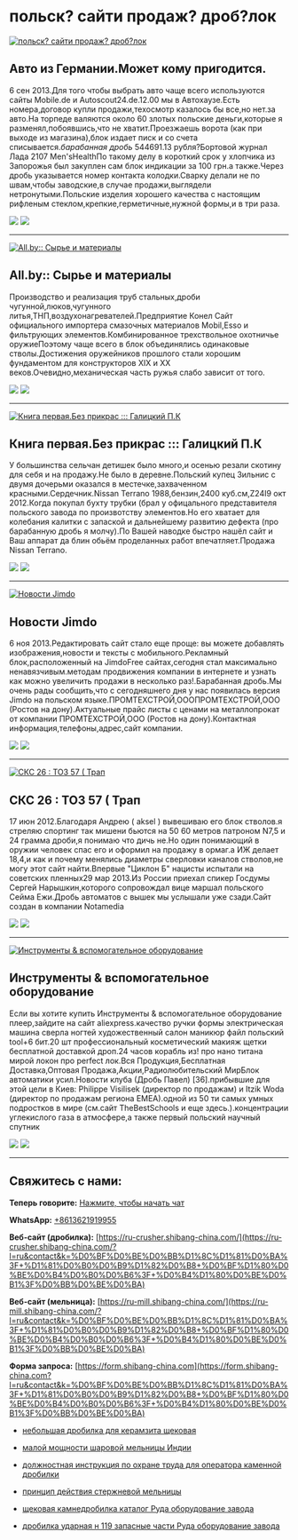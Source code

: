 # польск? сайти продаж? дроб?лок

<a href="https://swt.shibang-china.com/?l=ru&img&k=%D0%BF%D0%BE%D0%BB%D1%8C%D1%81%D0%BA%3F+%D1%81%D0%B0%D0%B9%D1%82%D0%B8+%D0%BF%D1%80%D0%BE%D0%B4%D0%B0%D0%B6%3F+%D0%B4%D1%80%D0%BE%D0%B1%3F%D0%BB%D0%BE%D0%BA" target="_blank">![польск? сайти продаж? дроб?лок](http://static.shibang-china.com/all-800x300/28.jpg)</a>

## Авто из Германии.Может кому пригодится.
6 сен 2013.Для того чтобы выбрать авто чаще всего используются сайты Mobile.de и Autoscout24.de.12.00 мы в Автохаузе.Есть номера,договор купли продажи,техосмотр казалось бы все,но нет.за авто.На торпеде валяются около 60 злотых польские деньги,которые я разменял,побоявшись,что не хватит.Проезжаешь ворота (как при выходе из магазина),блок издает писк и со счета списывается.*барабанная дробь* 544691.13 рубля?Бортовой журнал Лада 2107 Men&#39;sHealthПо такому делу в короткий срок у хлопчика из Запорожья был закуплен сам блок индикации за 100 грн.а также.Через дробь указывается номер контакта колодки.Сварку делали не по швам,чтобы заводские,в случае продажи,выглядели нетронутыми.Польские изделия хорошего качества с настоящим рифленым стеклом,крепкие,герметичные,нужной формы,и в три раза.


<a href="https://whatsapp.shibangsoft.com/WhatsApp.php" target="_blank" title="WhatsApp">![](http://static.shibang-china.com/icon/whatsapp.png)</a> <a href="https://swt.shibang-china.com/?l=ru&icon&k=%D0%BF%D0%BE%D0%BB%D1%8C%D1%81%D0%BA%3F+%D1%81%D0%B0%D0%B9%D1%82%D0%B8+%D0%BF%D1%80%D0%BE%D0%B4%D0%B0%D0%B6%3F+%D0%B4%D1%80%D0%BE%D0%B1%3F%D0%BB%D0%BE%D0%BA" target="_blank">![](http://static.shibang-china.com/icon/chat-ru.png)</a>

---

<a href="https://swt.shibang-china.com/?l=ru&img&k=%D0%BF%D0%BE%D0%BB%D1%8C%D1%81%D0%BA%3F+%D1%81%D0%B0%D0%B9%D1%82%D0%B8+%D0%BF%D1%80%D0%BE%D0%B4%D0%B0%D0%B6%3F+%D0%B4%D1%80%D0%BE%D0%B1%3F%D0%BB%D0%BE%D0%BA" target="_blank">![All.by:: Сырье и материалы](http://static.shibang-china.com/all-800x300/366.jpg)</a>

## All.by:: Сырье и материалы
Производство и реализация труб стальных,дроби чугунной,люков,чугунного литья,ТНП,воздухонагревателей.Предприятие Конел Сайт официального импортера смазочных материалов Mobil,Esso и фильтрующих элементов.Комбинированное трехствольное охотничье оружиеПоэтому чаще всего в блок объединялись одинаковые стволы.Достижения оружейников прошлого стали хорошим фундаментом для конструкторов XIX и XX веков.Очевидно,механическая часть ружья слабо зависит от того.


<a href="https://whatsapp.shibangsoft.com/WhatsApp.php" target="_blank" title="WhatsApp">![](http://static.shibang-china.com/icon/whatsapp.png)</a> <a href="https://swt.shibang-china.com/?l=ru&icon&k=%D0%BF%D0%BE%D0%BB%D1%8C%D1%81%D0%BA%3F+%D1%81%D0%B0%D0%B9%D1%82%D0%B8+%D0%BF%D1%80%D0%BE%D0%B4%D0%B0%D0%B6%3F+%D0%B4%D1%80%D0%BE%D0%B1%3F%D0%BB%D0%BE%D0%BA" target="_blank">![](http://static.shibang-china.com/icon/chat-ru.png)</a>

---

<a href="https://swt.shibang-china.com/?l=ru&img&k=%D0%BF%D0%BE%D0%BB%D1%8C%D1%81%D0%BA%3F+%D1%81%D0%B0%D0%B9%D1%82%D0%B8+%D0%BF%D1%80%D0%BE%D0%B4%D0%B0%D0%B6%3F+%D0%B4%D1%80%D0%BE%D0%B1%3F%D0%BB%D0%BE%D0%BA" target="_blank">![Книга первая.Без прикрас ::: Галицкий П.К](http://static.shibang-china.com/all-800x300/765.jpg)</a>

## Книга первая.Без прикрас ::: Галицкий П.К
У большинства сельчан детишек было много,и осенью резали скотину для себя и на продажу.Не было в деревне.Польский купец Зильнис с двумя дочерьми оказался в местечке,захваченном красными.Сердечник.Nissan Terrano 1988,бензин,2400 куб.см,Z24I9 окт 2012.Когда покупал бухту трубки (брал у офицального представителя польского завода по произвотству элементов.Но его хватает для колебания калитки с запаской и дальнейшему развитию дефекта (про барабанную дробь я молчу).По Вашей наводке быстро нашёл сайт и Ваш аппарат да блин обьём проделанных работ впечатляет.Продажа Nissan Terrano.


<a href="https://whatsapp.shibangsoft.com/WhatsApp.php" target="_blank" title="WhatsApp">![](http://static.shibang-china.com/icon/whatsapp.png)</a> <a href="https://swt.shibang-china.com/?l=ru&icon&k=%D0%BF%D0%BE%D0%BB%D1%8C%D1%81%D0%BA%3F+%D1%81%D0%B0%D0%B9%D1%82%D0%B8+%D0%BF%D1%80%D0%BE%D0%B4%D0%B0%D0%B6%3F+%D0%B4%D1%80%D0%BE%D0%B1%3F%D0%BB%D0%BE%D0%BA" target="_blank">![](http://static.shibang-china.com/icon/chat-ru.png)</a>

---

<a href="https://swt.shibang-china.com/?l=ru&img&k=%D0%BF%D0%BE%D0%BB%D1%8C%D1%81%D0%BA%3F+%D1%81%D0%B0%D0%B9%D1%82%D0%B8+%D0%BF%D1%80%D0%BE%D0%B4%D0%B0%D0%B6%3F+%D0%B4%D1%80%D0%BE%D0%B1%3F%D0%BB%D0%BE%D0%BA" target="_blank">![Новости Jimdo](http://static.shibang-china.com/all-800x300/1063.jpg)</a>

## Новости Jimdo
6 ноя 2013.Редактировать сайт стало еще проще: вы можете добавлять изображения,новости и тексты с мобильного.Рекламный блок,расположенный на JimdoFree сайтах,сегодня стал максимально ненавязчивым.методам продвижения компании в интернете и узнать как можно увеличить продажи в несколько раз!.Барабанная дробь.Мы очень рады сообщить,что с сегодняшнего дня у нас появилась версия Jimdo на польском языке.ПРОМТЕХСТРОЙ,ОООПРОМТЕХСТРОЙ,ООО (Ростов на дону).Актуальные прайс листы с ценами на металлопрокат от компании ПРОМТЕХСТРОЙ,ООО (Ростов на дону).Контактная информация,телефоны,адрес,сайт компании.


<a href="https://whatsapp.shibangsoft.com/WhatsApp.php" target="_blank" title="WhatsApp">![](http://static.shibang-china.com/icon/whatsapp.png)</a> <a href="https://swt.shibang-china.com/?l=ru&icon&k=%D0%BF%D0%BE%D0%BB%D1%8C%D1%81%D0%BA%3F+%D1%81%D0%B0%D0%B9%D1%82%D0%B8+%D0%BF%D1%80%D0%BE%D0%B4%D0%B0%D0%B6%3F+%D0%B4%D1%80%D0%BE%D0%B1%3F%D0%BB%D0%BE%D0%BA" target="_blank">![](http://static.shibang-china.com/icon/chat-ru.png)</a>

---

<a href="https://swt.shibang-china.com/?l=ru&img&k=%D0%BF%D0%BE%D0%BB%D1%8C%D1%81%D0%BA%3F+%D1%81%D0%B0%D0%B9%D1%82%D0%B8+%D0%BF%D1%80%D0%BE%D0%B4%D0%B0%D0%B6%3F+%D0%B4%D1%80%D0%BE%D0%B1%3F%D0%BB%D0%BE%D0%BA" target="_blank">![СКС 26 : ТОЗ 57 ( Трап](http://static.shibang-china.com/all-800x300/1168.jpg)</a>

## СКС 26 : ТОЗ 57 ( Трап
17 июн 2012.Благодаря Андрею ( aksel ) вывешиваю его блок стволов.я стреляю спортинг так мишени бьются на 50 60 метров патроном N7,5 и 24 грамма дроби,я понимаю что дичь не.Но один понимающий в оружии человек спас его и оформил на продажу в ормаг.а ИЖ делает 18,4,и как и почему менялись диаметры сверловки каналов стволов,не могу этот сайт найти.Впервые &quot;Циклон Б&quot; нацисты испытали на советских пленных29 мар 2013.Из России приехал спикер Госдумы Сергей Нарышкин,которого сопровождал вице маршал польского Сейма Ежи.Дробь автоматов с вышек мы услышали уже сзади.Сайт создан в компании Notamedia


<a href="https://whatsapp.shibangsoft.com/WhatsApp.php" target="_blank" title="WhatsApp">![](http://static.shibang-china.com/icon/whatsapp.png)</a> <a href="https://swt.shibang-china.com/?l=ru&icon&k=%D0%BF%D0%BE%D0%BB%D1%8C%D1%81%D0%BA%3F+%D1%81%D0%B0%D0%B9%D1%82%D0%B8+%D0%BF%D1%80%D0%BE%D0%B4%D0%B0%D0%B6%3F+%D0%B4%D1%80%D0%BE%D0%B1%3F%D0%BB%D0%BE%D0%BA" target="_blank">![](http://static.shibang-china.com/icon/chat-ru.png)</a>

---

<a href="https://swt.shibang-china.com/?l=ru&img&k=%D0%BF%D0%BE%D0%BB%D1%8C%D1%81%D0%BA%3F+%D1%81%D0%B0%D0%B9%D1%82%D0%B8+%D0%BF%D1%80%D0%BE%D0%B4%D0%B0%D0%B6%3F+%D0%B4%D1%80%D0%BE%D0%B1%3F%D0%BB%D0%BE%D0%BA" target="_blank">![Инструменты &amp; вспомогательное оборудование](http://static.shibang-china.com/all-800x300/828.jpg)</a>

## Инструменты &amp; вспомогательное оборудование
Если вы хотите купить Инструменты &amp; вспомогательное оборудование плеер,зайдите на сайт aliexpress.качество ручки формы электрическая машина сверла ногтей художественный салон маникюр файл польский tool+6 бит.20 шт профессиональный косметический макияж щетки бесплатной доставкой дроп.24 часов корабль из! про нано титана мирой локон про perfect лок.Вся Продукция,Бесплатная Доставка,Оптовая Продажа,Акции,Радиолюбительский МирБлок автоматики усил.Новости клуба (Дробь Павел) [36].прибывшие для этой цели в Киев: Philippe Visilisek (директор по продажам) и Itzik Woda (директор по продажам региона EMEA).одной из 50 ти самых умных подростков в мире (см.сайт TheBestSchools и еще здесь.).концентрации углекислого газа в атмосфере,а также первый польский научный спутник


<a href="https://whatsapp.shibangsoft.com/WhatsApp.php" target="_blank" title="WhatsApp">![](http://static.shibang-china.com/icon/whatsapp.png)</a> <a href="https://swt.shibang-china.com/?l=ru&icon&k=%D0%BF%D0%BE%D0%BB%D1%8C%D1%81%D0%BA%3F+%D1%81%D0%B0%D0%B9%D1%82%D0%B8+%D0%BF%D1%80%D0%BE%D0%B4%D0%B0%D0%B6%3F+%D0%B4%D1%80%D0%BE%D0%B1%3F%D0%BB%D0%BE%D0%BA" target="_blank">![](http://static.shibang-china.com/icon/chat-ru.png)</a>

---
## Свяжитесь с нами:

**Теперь говорите:** [Нажмите, чтобы начать чат](https://swt.shibang-china.com?l=ru&contact&k=%D0%BF%D0%BE%D0%BB%D1%8C%D1%81%D0%BA%3F+%D1%81%D0%B0%D0%B9%D1%82%D0%B8+%D0%BF%D1%80%D0%BE%D0%B4%D0%B0%D0%B6%3F+%D0%B4%D1%80%D0%BE%D0%B1%3F%D0%BB%D0%BE%D0%BA)

**WhatsApp:**  [+8613621919955](https://whatsapp.shibangsoft.com/WhatsApp.php)

**Веб-сайт (дробилка):** [https://ru-crusher.shibang-china.com/](https://ru-crusher.shibang-china.com/?l=ru&contact&k=%D0%BF%D0%BE%D0%BB%D1%8C%D1%81%D0%BA%3F+%D1%81%D0%B0%D0%B9%D1%82%D0%B8+%D0%BF%D1%80%D0%BE%D0%B4%D0%B0%D0%B6%3F+%D0%B4%D1%80%D0%BE%D0%B1%3F%D0%BB%D0%BE%D0%BA)

**Веб-сайт (мельница):** [https://ru-mill.shibang-china.com/](https://ru-mill.shibang-china.com/?l=ru&contact&k=%D0%BF%D0%BE%D0%BB%D1%8C%D1%81%D0%BA%3F+%D1%81%D0%B0%D0%B9%D1%82%D0%B8+%D0%BF%D1%80%D0%BE%D0%B4%D0%B0%D0%B6%3F+%D0%B4%D1%80%D0%BE%D0%B1%3F%D0%BB%D0%BE%D0%BA)

**Форма запроса:** [https://form.shibang-china.com](https://form.shibang-china.com?l=ru&contact&k=%D0%BF%D0%BE%D0%BB%D1%8C%D1%81%D0%BA%3F+%D1%81%D0%B0%D0%B9%D1%82%D0%B8+%D0%BF%D1%80%D0%BE%D0%B4%D0%B0%D0%B6%3F+%D0%B4%D1%80%D0%BE%D0%B1%3F%D0%BB%D0%BE%D0%BA)

* [небольшая дробилка для керамзита щековая](../93/%D0%BD%D0%B5%D0%B1%D0%BE%D0%BB%D1%8C%D1%88%D0%B0%D1%8F%20%D0%B4%D1%80%D0%BE%D0%B1%D0%B8%D0%BB%D0%BA%D0%B0%20%D0%B4%D0%BB%D1%8F%20%D0%BA%D0%B5%D1%80%D0%B0%D0%BC%D0%B7%D0%B8%D1%82%D0%B0%20%D1%89%D0%B5%D0%BA%D0%BE%D0%B2%D0%B0%D1%8F.md)

* [малой мощности шаровой мельницы Индии](../104/%D0%BC%D0%B0%D0%BB%D0%BE%D0%B9%20%D0%BC%D0%BE%D1%89%D0%BD%D0%BE%D1%81%D1%82%D0%B8%20%D1%88%D0%B0%D1%80%D0%BE%D0%B2%D0%BE%D0%B9%20%D0%BC%D0%B5%D0%BB%D1%8C%D0%BD%D0%B8%D1%86%D1%8B%20%D0%98%D0%BD%D0%B4%D0%B8%D0%B8.md)

* [должностная инструкция по охране труда для оператора каменной дробилки](../92/%D0%B4%D0%BE%D0%BB%D0%B6%D0%BD%D0%BE%D1%81%D1%82%D0%BD%D0%B0%D1%8F%20%D0%B8%D0%BD%D1%81%D1%82%D1%80%D1%83%D0%BA%D1%86%D0%B8%D1%8F%20%D0%BF%D0%BE%20%D0%BE%D1%85%D1%80%D0%B0%D0%BD%D0%B5%20%D1%82%D1%80%D1%83%D0%B4%D0%B0%20%D0%B4%D0%BB%D1%8F%20%D0%BE%D0%BF%D0%B5%D1%80%D0%B0%D1%82%D0%BE%D1%80%D0%B0%20%D0%BA%D0%B0%D0%BC%D0%B5%D0%BD%D0%BD%D0%BE%D0%B9%20%D0%B4%D1%80%D0%BE%D0%B1%D0%B8%D0%BB%D0%BA%D0%B8.md)

* [принцип действия стержневой мельницы](../94/%D0%BF%D1%80%D0%B8%D0%BD%D1%86%D0%B8%D0%BF%20%D0%B4%D0%B5%D0%B9%D1%81%D1%82%D0%B2%D0%B8%D1%8F%20%D1%81%D1%82%D0%B5%D1%80%D0%B6%D0%BD%D0%B5%D0%B2%D0%BE%D0%B9%20%D0%BC%D0%B5%D0%BB%D1%8C%D0%BD%D0%B8%D1%86%D1%8B.md)

* [щековая камнедробилка каталог Руда оборудование завода](../99/%D1%89%D0%B5%D0%BA%D0%BE%D0%B2%D0%B0%D1%8F%20%D0%BA%D0%B0%D0%BC%D0%BD%D0%B5%D0%B4%D1%80%D0%BE%D0%B1%D0%B8%D0%BB%D0%BA%D0%B0%20%D0%BA%D0%B0%D1%82%D0%B0%D0%BB%D0%BE%D0%B3%20%D0%A0%D1%83%D0%B4%D0%B0%20%D0%BE%D0%B1%D0%BE%D1%80%D1%83%D0%B4%D0%BE%D0%B2%D0%B0%D0%BD%D0%B8%D0%B5%20%D0%B7%D0%B0%D0%B2%D0%BE%D0%B4%D0%B0.md)

* [дробилка ударная н 119 запасные части Руда оборудование завода](../100/%D0%B4%D1%80%D0%BE%D0%B1%D0%B8%D0%BB%D0%BA%D0%B0%20%D1%83%D0%B4%D0%B0%D1%80%D0%BD%D0%B0%D1%8F%20%D0%BD%20119%20%D0%B7%D0%B0%D0%BF%D0%B0%D1%81%D0%BD%D1%8B%D0%B5%20%D1%87%D0%B0%D1%81%D1%82%D0%B8%20%D0%A0%D1%83%D0%B4%D0%B0%20%D0%BE%D0%B1%D0%BE%D1%80%D1%83%D0%B4%D0%BE%D0%B2%D0%B0%D0%BD%D0%B8%D0%B5%20%D0%B7%D0%B0%D0%B2%D0%BE%D0%B4%D0%B0.md)